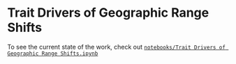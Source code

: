 # Trait Drivers of Geographic Range Shifts

To see the current state of the work, check out [`notebooks/Trait Drivers of Geographic Range Shifts.ipynb`](https://github.com/HuckleyLab/cc_traits/blob/master/notebooks/Trait%20Drivers%20of%20Geographic%20Range%20Shifts.ipynb)
